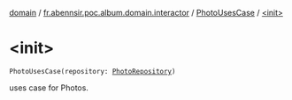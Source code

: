 [domain](../../index.md) / [fr.abennsir.poc.album.domain.interactor](../index.md) / [PhotoUsesCase](index.md) / [&lt;init&gt;](./-init-.md)

# &lt;init&gt;

`PhotoUsesCase(repository: `[`PhotoRepository`](../../fr.abennsir.poc.album.domain.repository/-photo-repository/index.md)`)`

uses case for Photos.

